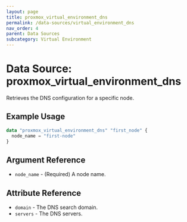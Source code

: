 ```yaml
---
layout: page
title: proxmox_virtual_environment_dns
permalink: /data-sources/virtual_environment_dns
nav_order: 4
parent: Data Sources
subcategory: Virtual Environment
---
```


# Data Source: proxmox_virtual_environment_dns

Retrieves the DNS configuration for a specific node.

## Example Usage

```terraform
data "proxmox_virtual_environment_dns" "first_node" {
  node_name = "first-node"
}
```

## Argument Reference

- `node_name` - (Required) A node name.

## Attribute Reference

- `domain` - The DNS search domain.
- `servers` - The DNS servers.
